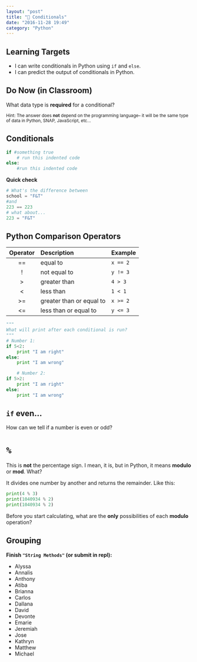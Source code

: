```yaml
---
layout: "post"
title: "🔀 Conditionals"
date: "2016-11-28 19:49"
category: "Python"
---
```


## Learning Targets
- I can write conditionals in Python using `if` and `else`.
- I can predict the output of conditionals in Python.

## Do Now (in Classroom)
What data type is **required** for a conditional?

<small>Hint: The answer does **not** depend on the programming language– it will be the same type of data in Python, SNAP, JavaScript, etc...</small>

## Conditionals
```python
if #something true
    # run this indented code
else:
    #run this indented code
```

**Quick check**

```python
# What's the difference between
school = "F&T"
#and
223 == 223
# what about...
223 = "F&T"
```

## Python Comparison Operators

| Operator | Description              | Example  |
|:--------:|:-------------------------|:---------|
|    ==    | equal to                 | `x == 2` |
|    !     | not equal to             | `y != 3` |
|    >     | greater than             | `4 > 3`  |
|    <     | less than                | `1 < 1`  |
|    >=    | greater than or equal to | `x >= 2` |
|    <=    | less than or equal to    | `y <= 3` |

```python
"""
What will print after each conditional is run?
"""
# Number 1:
if 5<2:
    print "I am right"
else:
    print "I am wrong"

    # Number 2:
if 5>2:
    print "I am right"
else:
    print "I am wrong"
```

## `if` even...
How can we tell if a number is even or odd?

# `%`
This is **not** the percentage sign. I mean, it is, but in Python, it means **modulo** or **mod**. What?

It divides one number by another and returns the remainder. Like this:

```python
print(4 % 3)
print(1040934 % 2)
print(1040934 % 2)
```

Before you start calculating, what are the **only** possibilities of each **modulo** operation?

## Grouping
**Finish `"String Methods"` (or submit in repl):**
- Alyssa
- Annalis
- Anthony
- Atiba
- Brianna
- Carlos
- Dallana
- David
- Devonte
- Emarie
- Jeremiah
- Jose
- Kathryn
- Matthew
- Michael
